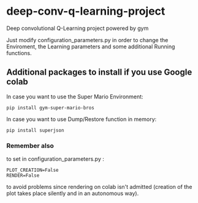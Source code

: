 # deep-conv-q-learning-project
Deep convolutional Q-Learning project powered by gym

Just modify configuration_parameters.py in order to change the Enviroment, the Learning parameters and some additional Running functions.

## Additional packages to install if you use Google colab
In case you want to use the Super Mario Environment:
```shell
pip install gym-super-mario-bros
```
In case you want to use Dump/Restore function in memory:
```shell
pip install superjson
```
### Remember also
to set in configuration_parameters.py :
```shell
PLOT_CREATION=False
RENDER=False
```
to avoid problems since rendering on colab isn't admitted (creation of the plot takes place silently and in an autonomous way).
